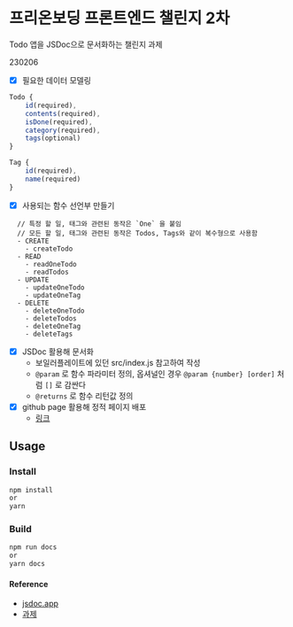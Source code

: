 # 프리온보딩 프론트엔드 챌린지 2차

Todo 앱을 JSDoc으로 문서화하는 챌린지 과제

230206

- [x] 필요한 데이터 모델링

```js
Todo {
    id(required),
    contents(required),
    isDone(required),
    category(required),
    tags(optional)
}

Tag {
    id(required),
    name(required)
}
```

- [x] 사용되는 함수 선언부 만들기

```
  // 특정 할 일, 태그와 관련된 동작은 `One` 을 붙임
  // 모든 할 일, 태그와 관련된 동작은 Todos, Tags와 같이 복수형으로 사용함
  - CREATE
    - createTodo
  - READ
    - readOneTodo
    - readTodos
  - UPDATE
    - updateOneTodo
    - updateOneTag
  - DELETE
    - deleteOneTodo
    - deleteTodos
    - deleteOneTag
    - deleteTags
```

- [x] JSDoc 활용해 문서화
  - 보일러플레이트에 있던 src/index.js 참고하여 작성
  - `@param` 로 함수 파라미터 정의, 옵셔널인 경우 `@param {number} [order]` 처럼 `[]` 로 감싼다
  - `@returns` 로 함수 리턴값 정의
- [x] github page 활용해 정적 페이지 배포
  - [링크](https://jiyeon2.github.io/wanted-pre-onboarding-challenge-fe-2/)

## Usage

### Install

```bash
npm install
or
yarn
```

### Build

```bash
npm run docs
or
yarn docs
```

#### Reference

- [jsdoc.app](https://jsdoc.app)
- [과제](https://gist.github.com/pocojang/3c3d4470a3d2a978b5ebfb3f613e40fa)

